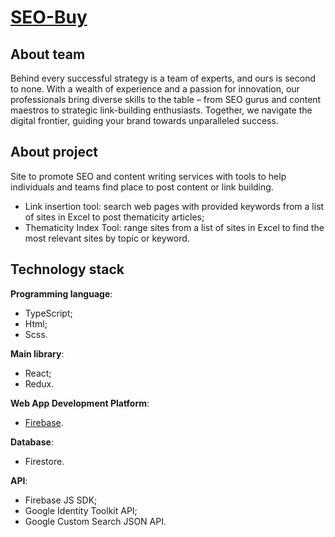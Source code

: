 # [SEO-Buy](https://seo-buy.com)

## About team

Behind every successful strategy is a team of experts, and ours is second to none. With a wealth of experience and a passion for innovation, our professionals bring diverse skills to the table – from SEO gurus and content maestros to strategic link-building enthusiasts. 
Together, we navigate the digital frontier, guiding your brand towards unparalleled success.

## About project

Site to promote SEO and content writing services with tools to help individuals and teams find place to post content or link building.

- Link insertion tool: search web pages with provided keywords from a list of sites in Excel to post thematicity articles;
- Thematicity Index Tool: range sites from a list of sites in Excel to find the most relevant sites by topic or keyword.

## Technology stack

**Programming language**:
- TypeScript;
- Html;
- Scss.
  
**Main library**:
- React;
- Redux.

**Web App Development Platform**: 
- [Firebase](https://firebase.google.com/).

**Database**: 
- Firestore.

**API**:
- Firebase JS SDK;
- Google Identity Toolkit API;
- Google Custom Search JSON API.
